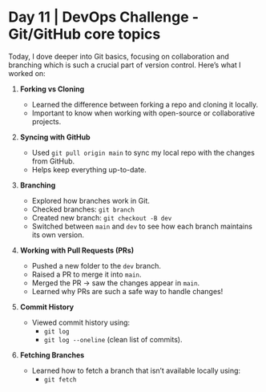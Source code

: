 # Day 11 | DevOps Challenge - Git/GitHub core topics

Today, I dove deeper into Git basics, focusing on collaboration and branching which is such a crucial part of version control. Here’s what I worked on:

1. **Forking vs Cloning**  
   - Learned the difference between forking a repo and cloning it locally.  
   - Important to know when working with open-source or collaborative projects.  

2. **Syncing with GitHub**  
   - Used `git pull origin main` to sync my local repo with the changes from GitHub.  
   - Helps keep everything up-to-date.  

3. **Branching**  
   - Explored how branches work in Git.  
   - Checked branches: `git branch`  
   - Created new branch: `git checkout -B dev`  
   - Switched between `main` and `dev` to see how each branch maintains its own version.  

4. **Working with Pull Requests (PRs)**  
   - Pushed a new folder to the `dev` branch.  
   - Raised a PR to merge it into `main`.  
   - Merged the PR → saw the changes appear in `main`.  
   - Learned why PRs are such a safe way to handle changes!  

5. **Commit History**  
   - Viewed commit history using:  
     - `git log`  
     - `git log --oneline` (clean list of commits).  

6. **Fetching Branches**  
   - Learned how to fetch a branch that isn’t available locally using:  
     - `git fetch`  

